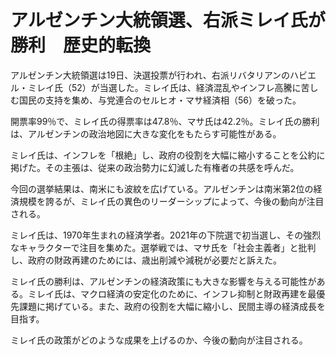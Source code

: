 # アルゼンチン大統領選、右派ミレイ氏が勝利　歴史的転換

アルゼンチン大統領選は19日、決選投票が行われ、右派リバタリアンのハビエル・ミレイ氏（52）が当選した。ミレイ氏は、経済混乱やインフレ高騰に苦しむ国民の支持を集め、与党連合のセルヒオ・マサ経済相（56）を破った。

開票率99％で、ミレイ氏の得票率は47.8％、マサ氏は42.2％。ミレイ氏の勝利は、アルゼンチンの政治地図に大きな変化をもたらす可能性がある。

ミレイ氏は、インフレを「根絶」し、政府の役割を大幅に縮小することを公約に掲げた。その主張は、従来の政治勢力に幻滅した有権者の共感を呼んだ。

今回の選挙結果は、南米にも波紋を広げている。アルゼンチンは南米第2位の経済規模を誇るが、ミレイ氏の異色のリーダーシップによって、今後の動向が注目される。

ミレイ氏は、1970年生まれの経済学者。2021年の下院選で初当選し、その強烈なキャラクターで注目を集めた。選挙戦では、マサ氏を「社会主義者」と批判し、政府の財政再建のためには、歳出削減や減税が必要だと訴えた。

ミレイ氏の勝利は、アルゼンチンの経済政策にも大きな影響を与える可能性がある。ミレイ氏は、マクロ経済の安定化のために、インフレ抑制と財政再建を最優先課題に掲げている。また、政府の役割を大幅に縮小し、民間主導の経済成長を目指す。

ミレイ氏の政策がどのような成果を上げるのか、今後の動向が注目される。
